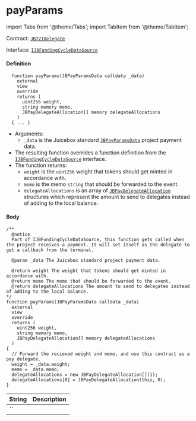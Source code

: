 # payParams

import Tabs from '@theme/Tabs';
import TabItem from '@theme/TabItem';

Contract: [`JB721Delegate`](/dev/api/contracts/or-delegates/or-abstract/jb721delegate/)

Interface: [`IJBFundingCycleDataSource`](/dev/api/interfaces/ijbfundingcycledatasource)

<Tabs>
<TabItem value="Step by step" label="Step by step">

#### Definition

```
  function payParams(JBPayParamsData calldata _data)
    external
    view
    override
    returns (
      uint256 weight,
      string memory memo,
      JBPayDelegateAllocation[] memory delegateAllocations
    )
  { ... }
```

- Arguments:
  - `_data` is the Juicebox standard [`JBPayParamsData`](/dev/api/data-structures/jbpayparamsdata) project payment data.
- The resulting function overrides a function definition from the [`IJBFundingCycleDataSource`](/dev/api/interfaces/ijbfundingcycledatasource) interface.
- The function returns:
  - `weight` is the `uint256` weight that tokens should get minted in accordance with.
  - `memo` is the memo `string` that should be forwarded to the event.
  - `delegateAllocations` is an array of [`JBPayDelegateAllocation`](/dev/api/data-structures/jbpaydelegateallocation) structures which represent the amount to send to delegates instead of adding to the local balance.

#### Body

</TabItem>

<TabItem value="Code" label="Code">

```
/**
  @notice 
  Part of IJBFundingCycleDataSource, this function gets called when the project receives a payment. It will set itself as the delegate to get a callback from the terminal.

  @param _data The Juicebox standard project payment data.

  @return weight The weight that tokens should get minted in accordance with.
  @return memo The memo that should be forwarded to the event.
  @return delegateAllocations The amount to send to delegates instead of adding to the local balance.
*/
function payParams(JBPayParamsData calldata _data)
  external
  view
  override
  returns (
    uint256 weight,
    string memory memo,
    JBPayDelegateAllocation[] memory delegateAllocations
  )
{
  // Forward the recieved weight and memo, and use this contract as a pay delegate.
  weight = _data.weight;
  memo = _data.memo;
  delegateAllocations = new JBPayDelegateAllocation[](1);
  delegateAllocations[0] = JBPayDelegateAllocation(this, 0);
}
```

</TabItem>

<TabItem value="Errors" label="Errors">

|String|Description|
|-|-|
|**``**||

</TabItem>

<TabItem value="Bug bounty" label="Bug bounty">

</TabItem>
</Tabs>

